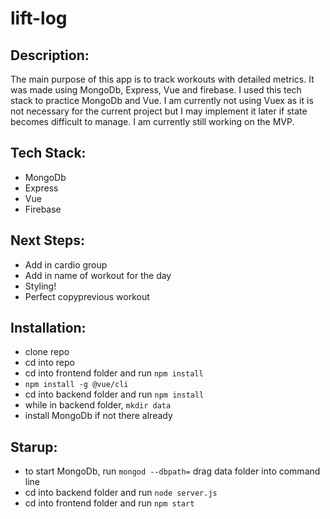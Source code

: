 # lift-log

## Description:

The main purpose of this app is to track workouts with detailed metrics. It was made using MongoDb, Express, Vue and firebase. I used this tech stack to practice MongoDb and Vue. I am currently not using Vuex as it is not necessary for the current project but I may implement it later if state becomes difficult to manage. I am currently still working on the MVP.

## Tech Stack:

- MongoDb
- Express
- Vue
- Firebase

## Next Steps:

- Add in cardio group
- Add in name of workout for the day
- Styling!
- Perfect copyprevious workout

## Installation:

- clone repo
- cd into repo
- cd into frontend folder and run ```npm install```
- ```npm install -g @vue/cli```
- cd into backend folder and run ```npm install```
- while in backend folder, ```mkdir data```
- install MongoDb if not there already

## Starup:
- to start MongoDb, run ```mongod --dbpath=``` drag data folder into command line
- cd into backend folder and run ```node server.js```
- cd into frontend folder and run ```npm start```
